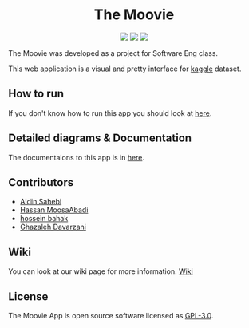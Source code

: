 <h1 align="center"> The Moovie </h1>
<p align="center">
  <img src="https://img.shields.io/static/v1?label=Backend&message=Django&color=blue">
  <img src="https://img.shields.io/static/v1?label=Frontend&message=HTML/CSS/SASS&color=success">
  <img src="https://img.shields.io/static/v1?label=Database&message=SQLite&color=important">
</p>

The Moovie was developed as a project for Software Eng class.

This web application is a visual and pretty interface for [kaggle](https://www.kaggle.com/rounakbanik/the-movies-dataset) dataset.

## How to run
If you don't know how to run this app you should look at [here](https://github.com/hosseinbahak/SE2/wiki/How-to-use).
## Detailed diagrams & Documentation
The documentaions to this app is in [here](https://github.com/hosseinbahak/SE2/tree/main/Documents).
## Contributors
* [Aidin Sahebi](https://github.com/Aidin78)
* [Hassan MoosaAbadi](https://github.com/Hassan1247)
* [hossein bahak](https://github.com/hosseinbahak)
* [Ghazaleh Davarzani]()
## Wiki
You can look at our wiki page for more information. [Wiki](https://github.com/hosseinbahak/SE2/wiki)
## License
The Moovie App is open source software licensed as [GPL-3.0](https://github.com/hosseinbahak/SE2/blob/main/LICENSE).
